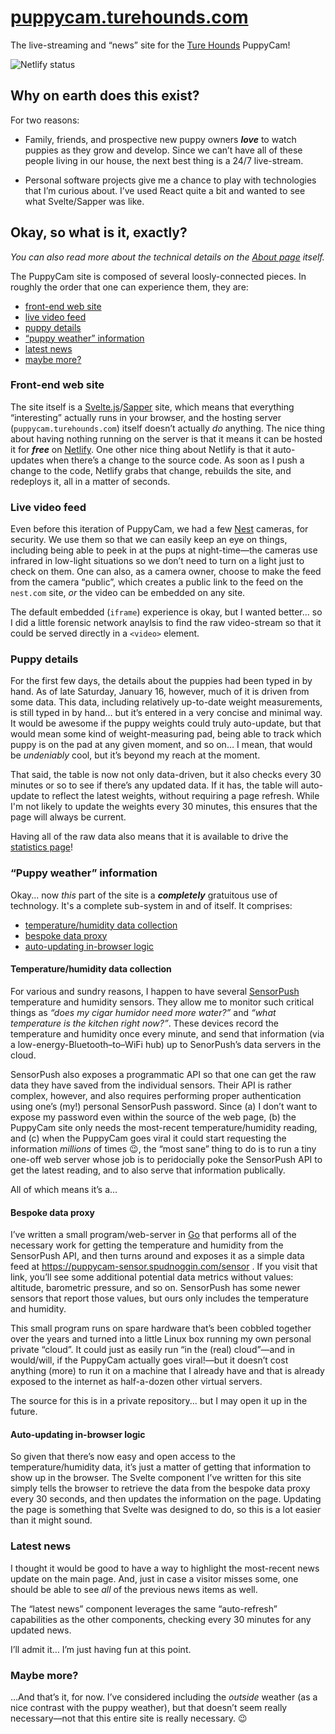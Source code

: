# [puppycam.turehounds.com](https://puppycam.turehounds.com)

The live-streaming and “news” site for the [Ture Hounds](https://turehounds.com) PuppyCam!

![Netlify status](https://img.shields.io/netlify/47358d93-3acf-4c93-b133-f1653cc883c8)

## Why on earth does this exist?

For two reasons:

- Family, friends, and prospective new puppy owners _**love**_ to watch puppies
  as they grow and develop. Since we can’t have all of these people living in
  our house, the next best thing is a 24/7 live-stream.

- Personal software projects give me a chance to play with technologies that I’m
  curious about. I’ve used React quite a bit and wanted to see what
  Svelte/Sapper was like.

## Okay, so what is it, exactly?

_You can also read more about the technical details on the [About page](https://puppycam.turehounds.com/about/) itself._

The PuppyCam site is composed of several loosly-connected pieces. In roughly the
order that one can experience them, they are:

- [front-end web site](#front-end-web-site)
- [live video feed](#live-video-feed)
- [puppy details](#puppy-details)
- [“puppy weather” information](#puppy-weather-information)
- [latest news](#latest-news)
- [maybe more?](#maybe-more)

### Front-end web site

The site itself is a
[Svelte.js](https://svelte.dev)/[Sapper](https://sapper.svelte.dev) site, which
means that everything “interesting” actually runs in your browser, and the
hosting server (`puppycam.turehounds.com`) itself doesn’t actually _do_
anything. The nice thing about having nothing running on the server is that it
means it can be hosted it for _**free**_ on [Netlify](https://netlify.com). One
other nice thing about Netlify is that it auto-updates when there’s a change to
the source code. As soon as I push a change to the code, Netlify grabs that
change, rebuilds the site, and redeploys it, all in a matter of seconds.

### Live video feed

Even before this iteration of PuppyCam, we had a few [Nest](https://nest.com)
cameras, for security. We use them so that we can easily keep an eye on things,
including being able to peek in at the pups at night-time—the cameras use
infrared in low-light situations so we don’t need to turn on a light just to
check on them. One can also, as a camera owner, choose to make the feed from the
camera “public”, which creates a public link to the feed on the `nest.com` site,
_or_ the video can be embedded on any site.

The default embedded (`iframe`) experience is okay, but I wanted better... so I did a
little forensic network anaylsis to find the raw video-stream so that it could
be served directly in a `<video>` element.

### Puppy details

For the first few days, the details about the puppies had been typed in by
hand. As of late Saturday, January 16, however, much of it is driven from
some data. This data, including relatively up-to-date weight measurements,
is still typed in by hand… but it’s entered in a very concise and minimal
way. It would be awesome if the puppy weights could truly auto-update, but
that would mean some kind of weight-measuring pad, being able to track which
puppy is on the pad at any given moment, and so on… I mean, that would be
_undeniably_
cool, but it’s beyond my reach at the moment.

That said, the table is now not only data-driven, but it also checks every 30
minutes or so to see if there’s any updated data. If it has, the table will
auto-update to reflect the latest weights, without requiring a page refresh.
While I'm not likely to update the weights every 30 minutes, this ensures that
the page will always be current.

Having all of the raw data also means that it is available to drive the
[statistics page](https://puppycam.turehounds.com/stats)!

### “Puppy weather” information

Okay... now _this_ part of the site is a _**completely**_ gratuitous use of
technology. It's a complete sub-system in and of itself. It comprises:

- [temperature/humidity data collection](#temperature-humidity-data-collection)
- [bespoke data proxy](#bespoke-data-proxy)
- [auto-updating in-browser logic](#auto-updating-in-browser-logic)

#### Temperature/humidity data collection

For various and sundry reasons, I happen to have several
[SensorPush](https://www.sensorpush.com/) temperature and humidity sensors. They
allow me to monitor such critical things as _“does my cigar humidor need more
water?”_ and _“what temperature is the kitchen right now?”_. These devices
record the temperature and humidity once every minute, and send that information
(via a low-energy-Bluetooth–to–WiFi hub) up to SenorPush’s data servers in the
cloud.

SensorPush also exposes a programmatic API so that one can get the raw data they
have saved from the individual sensors. Their API is rather complex, however,
and also requires performing proper authentication using one’s (my!) personal
SensorPush password. Since (a) I don’t want to expose my password even within
the source of the web page, (b) the PuppyCam site only needs the most-recent
temperature/humidity reading, and (c) when the PuppyCam goes viral it could
start requesting the information _millions_ of times 😉, the “most sane” thing
to do is to run a tiny one-off web server whose job is to peridocially poke the
SensorPush API to get the latest reading, and to also serve that information
publically.

All of which means it’s a…

#### Bespoke data proxy

I’ve written a small program/web-server in [Go](https://golang.org/) that
performs all of the necessary work for getting the temperature and humidity from
the SensorPush API, and then turns around and exposes it as a simple data feed
at <https://puppycam-sensor.spudnoggin.com/sensor> . If you visit that link,
you’ll see some additional potential data metrics without values: altitude,
barometric pressure, and so on. SensorPush has some newer sensors that report
those values, but ours only includes the temperature and humidity.

This small program runs on spare hardware that’s been cobbled together over
the years and turned into a little Linux box running my own personal private
“cloud”. It could just as easily run “in the (real) cloud”—and in
would/will, if the PuppyCam actually goes viral!—but it doesn’t cost
anything (more) to run it on a machine that I already have and that is
already exposed to the internet as half-a-dozen other virtual servers.

The source for this is in a private repository... but I may open it up in the
future.

#### Auto-updating in-browser logic

So given that there’s now easy and open access to the temperature/humidity data,
it’s just a matter of getting that information to show up in the browser. The
Svelte component I’ve written for this site simply tells the browser to retrieve
the data from the bespoke data proxy every 30 seconds, and then updates the
information on the page. Updating the page is something that Svelte was designed
to do, so this is a lot easier than it might sound.

### Latest news

I thought it would be good to have a way to highlight the most-recent news
update on the main page. And, just in case a visitor misses some, one should be
able to see _all_ of the previous news items as well.

The “latest news” component leverages the same “auto-refresh” capabilities
as the other components, checking every 30 minutes for any updated news.

I’ll admit it… I’m just having fun at this point.

### Maybe more?

…And that’s it, for now. I’ve considered including the _outside_ weather (as a
nice contrast with the puppy weather), but that doesn’t seem really
necessary—not that this entire site is really necessary. 😉
